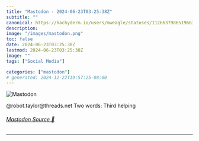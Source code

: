 ```yaml
---
title: "Mastodon - 2024-06-23T03:25:38Z"
subtitle: ""
canonical: https://hachyderm.io/users/mweagle/statuses/112663798651966359
description:
image: "/images/mastodon.png"
toc: false
date: 2024-06-23T03:25:38Z
lastmod: 2024-06-23T03:25:38Z
image: ""
tags: ["Social Media"]

categories: ["mastodon"]
# generated: 2024-12-22T19:57:25-08:00
---
```

![Mastodon](/images/mastodon.png)

<p>@robot.taylor@threads.net Two words: Third helping</p>


###### [Mastodon Source 🐘](https://hachyderm.io/@mweagle/112663798651966359)

___
